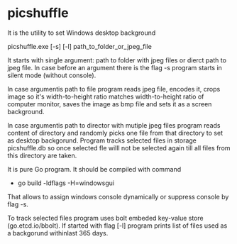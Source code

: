 # picshuffle

It is the  utility to set Windows desktop background

picshuffle.exe [-s] [-l] path_to_folder_or_jpeg_file

It starts with single argument: path to folder with jpeg files or dierct path to jpeg file.
In case before an argument there is the flag -s program starts in silent mode (without console).

In case argumentis path to file program reads jpeg file, encodes it, crops image so it's width-to-height ratio matches width-to-height ratio of computer monitor, saves the image as bmp file and sets it as a screen background.

In case argumentis path to director with mutiple jpeg files program reads content of directory 
and randomly picks one file from that directory to set as desktop  backgorund. Program tracks selected files in storage picshuffle.db so once selected fle willl not be selected again till all files from this directory are taken.


It is pure  Go program. It should be compiled with command  
* go build -ldflags -H=windowsgui

That allows to assign windows console dynamically or suppress console  by  flag -s.

To track selected files program uses bolt embeded key-value store  (go.etcd.io/bbolt).
If started with flag [-l] program prints list of files used as a backgorund withinlast 365 days.

